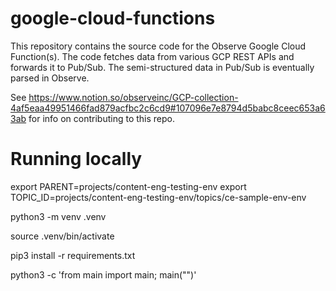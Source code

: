 # google-cloud-functions

This repository contains the source code for the Observe Google Cloud Function(s).
The code fetches data from various GCP REST APIs and forwards it to Pub/Sub.
The semi-structured data in Pub/Sub is eventually parsed in Observe.

See https://www.notion.so/observeinc/GCP-collection-4af5eaa49951466fad879acfbc2c6cd9#107096e7e8794d5babc8ceec653a63ab
for info on contributing to this repo.

# Running locally

export PARENT=projects/content-eng-testing-env
export TOPIC_ID=projects/content-eng-testing-env/topics/ce-sample-env-env

python3 -m venv .venv

source .venv/bin/activate

pip3 install -r requirements.txt

python3 -c 'from main import main; main("")'